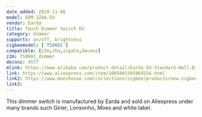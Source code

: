 ```yaml
---
date_added: 2020-11-08
model: EDM-1ZAA-EU
vendor: Earda
title: Touch Dimmer Switch EU
category: dimmer
supports: on/off, brightness
zigbeemodel: ['TS0601']
compatible: [z2m,zha,zigate,deconz]
z2m: TS0601_dimmer
deconz: 4577
mlink: https://www.alibaba.com/product-detail/Earda-EU-Standard-Wall-Dimmer-Electric_1600092367445.html
link: https://www.aliexpress.com/item/1005001505069156.html
link2: https://www.moeshouse.com/collections/zigbee/products/new-zigbee-smart-touch-light-dimmer-switch-timer-brightness-memory-smart-life-tuya-app-remote-control-work-with-alexa-google
link3: 
---
```

This dimmer switch is manufactured by Earda and sold on Aliexpress under many brands such Girier, Lonsonho, Moes and white label. 
